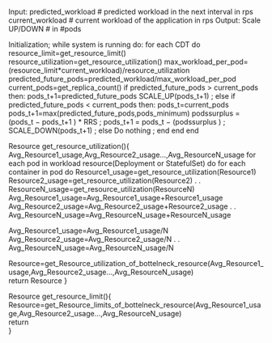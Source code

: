 
Input: predicted_workload  # predicted workload in the next interval in rps
       current_workload   # current workload of the application in rps 
Output: Scale UP/DOWN    # in #pods

Initialization;
while system is running do:
	for each CDT do 
		resource_limit=get_resource_limit()
		resource_utilization=get_resource_utilization()
		max_workload_per_pod=(resource_limit*current_workload)/resource_utilization
		predicted_future_pods=predicted_workload/max_workload_per_pod
		current_pods=get_replica_count()
		if predicted_future_pods > current_pods then:
			pods_t+1=predicted_future_pods
			SCALE_UP(pods_t+1) ;
		else if predicted_future_pods < current_pods then:
			pods_t=current_pods
  		 	pods_t+1=max(predicted_future_pods,pods_minimum)
			podssurplus = (pods_t − pods_t+1 ) * RRS ;
			pods_t+1 = pods_t − (podssurplus ) ;
			SCALE_DOWN(pods_t+1) ;
		else
			Do nothing ;
		end
	end
end

Resource get_resource_utilization(){
Avg_Resource1_usage,Avg_Resource2_usage...,Avg_ResourceN_usage
for each pod in workload resource(Deployment or StatefulSet) do
	for each container in pod do
		Resource1_usage=get_resource_utilization(Resource1)
		Resource2_usage=get_resource_utilization(Resource2)
		.
		.
		ResourceN_usage=get_resource_utilization(ResourceN)
		Avg_Resource1_usage=Avg_Resource1_usage+Resource1_usage
		Avg_Resource2_usage=Avg_Resource2_usage+Resource2_usage
		.
		.
		Avg_ResourceN_usage=Avg_ResourceN_usage+ResourceN_usage

Avg_Resource1_usage=Avg_Resource1_usage/N
Avg_Resource2_usage=Avg_Resource2_usage/N
.
.
Avg_ResourceN_usage=Avg_ResourceN_usage/N		
		
Resource=get_Resource_utilization_of_bottelneck_resource(Avg_Resource1_usage,Avg_Resource2_usage...,Avg_ResourceN_usage)	
return Resource
} 

Resource get_resource_limit(){
  Resource=get_Resource_limits_of_bottelneck_resource(Avg_Resource1_usage,Avg_Resource2_usage...,Avg_ResourceN_usage)	
  return  
}
